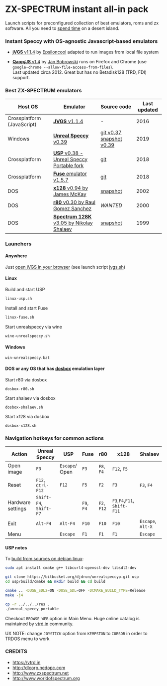 
# ZX-SPECTRUM instant all-in pack

Launch scripts for preconfigured collection of best emulators, roms and zx software.
All you need to [spend time](overboot.asm) on a desert island.

### Instant Speccy with OS-agnostic Javascript-based emulators 

* [**jVGS** v1.1.4](emul/jVGS/jvgs-offline.html) by [Epsiloncool](https://viva-games.ru/) adapted to run images from local file system

* [**Qaop/JS** v1.4](emul/QAOP/qaop.html#ay#128) by [Jan Bobrowski](https://torinak.com/qaop) runs on Firefox and Chrome (use `google-chrome --allow-file-access-from-files`).  
Last updated circa 2012. Great but has no Betadisk128 (TRD, FDI) support.


### Best ZX-SPECTRUM emulators

|Host OS|Emulator| Source code |Last updated|
|---|---|---|---|
|Crossplatform (JavaScript)|[**JVGS** v1.1.4](https://viva-games.ru/jvgs/jvgsc.min.js)|-|2016|
|Windows|[**Unreal Speccy** v0.39](https://github.com/mkoloberdin/unrealspeccy)|[git v0.37](https://github.com/mkoloberdin/unrealspeccy) [snapshot v0.39](http://dlcorp.nedopc.com/viewforum.php?f=27)|2019|
|Crossplatform|[**USP** v0.38 - Unreal Speccy Portable fork](https://bitbucket.org/djdron/unrealspeccyp)|[git](https://bitbucket.org/djdron/unrealspeccyp)|2018|
|Crossplatform|[**Fuse** emulator v1.5.7](http://fuse-emulator.sourceforge.net)|[git](http://fuse-emulator.sourceforge.net/#Source)|2018|
|DOS| [**x128** v0.94 by James McKay](emul/X128_094) | [snapshot](emul/src/X128) | 2002 |
|DOS| [**r80** v0.30 by Raul Gomez Sanchez](emul/R80V030) | *WANTED* | 2000 |
|DOS| [**Spectrum 128K** v3.05 by Nikolay Shalaev](emul/SHAL305) | [snapshot](emul/src/SHAL305)| 1999 |


### Launchers

#### Anywhere

Just [open jVGS in your browser](emul/jVGS/jvgs-offline.html) (see launch script [jvgs.sh](jvgs.sh))


#### Linux

Build and start USP
```bash
linux-usp.sh
```

Install and start Fuse
```bash
linux-fuse.sh
```

Start unrealspeccy via wine
```bash
wine-unrealspeccy.sh
```

#### Windows
```
win-unrealspeccy.bat
```

#### DOS or any OS that has [dosbox](https://www.dosbox.com/download.php?main=1) emulation layer

Start r80 via dosbox
```
dosbox-r80.sh
```

Start shalaev via dosbox
```
dosbox-shalaev.sh
```

Start x128 via dosbox
```
dosbox-x128.sh
```

### Navigation hotkeys for common actions

|Action         |   Unreal Speccy |      USP |   Fuse           |r80|x128|Shalaev|
|---|------|---|---|---|---|---|
|Open image|  `F3`       |`Escape`/ Open| `F3`       |`F8`, `F4`|`F12`, `F5`|
|Reset          | `F12`, `Ctrl-F12`|  `F12` | `F5`      | `F2`| `F3`  | `F3`, `F4`|
|Hardware settings|`Shift-F4`, `Shift-F7`|  | `F9`, `F4`|`F2`, `F12`| `F3`,`F4`,`F11`, `Shift-F11`|    
|Exit              |    `Alt-F4`     | `Alt-F4` |   `F10` |`F10`|`F10`|`Escape`, `Alt-X`|
|Menu              |                   |  `Escape`| `F1`    | `F1`| `F1` | `Escape`|


#### USP notes

To [build from sources on debian linux](emul/build_usp_debian-ubuntu.sh):
```bash
sudo apt install cmake g++ libcurl4-openssl-dev libsdl2-dev

git clone https://bitbucket.org/djdron/unrealspeccyp.git usp
cd usp/build/cmake && mkdir build && cd build

cmake .. -DUSE_SDL2=ON -DUSE_SDL=OFF -DCMAKE_BUILD_TYPE=Release
make -j4

cp -r ../../../res .
./unreal_speccy_portable
```

Checkout `BROWSE WEB` option in Main Menu. 
Huge online catalog is maintained by [vtrd.in](https://vtrd.in) community. 

UX NOTE: change `JOYSTICK` option from `KEMPSTON` to `CURSOR` in order to TRDOS menu to work


### CREDITS
* https://vtrd.in
* http://dlcorp.nedopc.com
* http://www.zxspectrum.net
* http://www.worldofspectrum.org
